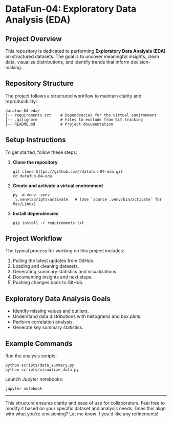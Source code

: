 # DataFun-04: Exploratory Data Analysis (EDA)

## Project Overview
This repository is dedicated to performing **Exploratory Data Analysis (EDA)** on structured datasets. The goal is to uncover meaningful insights, clean data, visualize distributions, and identify trends that inform decision-making.

## Repository Structure
The project follows a structured workflow to maintain clarity and reproducibility:

```plaintext
datafun-04-eda/
│-- requirements.txt    # Dependencies for the virtual environment
│-- .gitignore          # Files to exclude from Git tracking
│-- README.md           # Project documentation
```

## Setup Instructions
To get started, follow these steps:
1. **Clone the repository**  
   ```shell
   git clone https://github.com//datafun-04-eda.git
   cd datafun-04-eda
   ```

2. **Create and activate a virtual environment**  
   ```shell
   py -m venv .venv
   .\.venv\Scripts\activate   # (Use `source .venv/bin/activate` for Mac/Linux)
   ```

3. **Install dependencies**  
   ```shell
   pip install -r requirements.txt
   ```

## Project Workflow
The typical process for working on this project includes:
1. Pulling the latest updates from GitHub.
2. Loading and cleaning datasets.
3. Generating summary statistics and visualizations.
4. Documenting insights and next steps.
5. Pushing changes back to GitHub.

## Exploratory Data Analysis Goals
- Identify missing values and outliers.
- Understand data distributions with histograms and box plots.
- Perform correlation analysis.
- Generate key summary statistics.

## Example Commands
Run the analysis scripts:
```shell
python scripts/data_summary.py
python scripts/visualize_data.py
```

Launch Jupyter notebooks:
```shell
jupyter notebook
```

---

This structure ensures clarity and ease of use for collaborators. Feel free to modify it based on your specific dataset and analysis needs. Does this align with what you're envisioning? Let me know if you'd like any refinements!